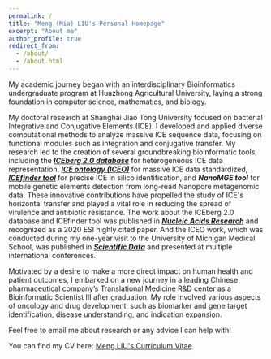 ```yaml
---
permalink: /
title: "Meng (Mia) LIU's Personal Homepage"
excerpt: "About me"
author_profile: true
redirect_from: 
  - /about/
  - /about.html
---
```


My academic journey began with an interdisciplinary Bioinformatics undergraduate program at Huazhong Agricultural University, laying a strong foundation in computer science, mathematics, and biology. 

My doctoral research at Shanghai Jiao Tong University focused on bacterial Integrative and Conjugative Elements (ICE). I developed and applied diverse computational methods to analyze massive ICE sequence data, focusing on functional modules such as integration and conjugative transfer. My research led to the creation of several groundbreaking bioinformatic tools, including the [***ICEberg 2.0 database***](https://bioinfo-mml.sjtu.edu.cn/ICEberg2/index.php) for heterogeneous ICE data representation, [***ICE ontology (ICEO)***](http://obofoundry.org/ontology/iceo.html) for massive ICE data standardized, [***ICEfinder tool***](https://bioinfo-mml.sjtu.edu.cn/ICEfinder/ICEfinder.html) for precise ICE in silico identification, and ***NanoMGE tool*** for mobile genetic elements detection from long-read Nanopore metagenomic data. These innovative contributions have propelled the study of ICE's horizontal transfer and played a vital role in reducing the spread of virulence and antibiotic resistance. The work about the ICEberg 2.0 database and ICEfinder tool was published in [***Nucleic Acids Research***](https://academic.oup.com/nar/article/47/D1/D660/5165266) and recognized as a 2020 ESI highly cited paper. And the ICEO work, which was conducted during my one-year visit to the University of Michigan Medical School, was published in [***Scientific Data***](https://www.nature.com/articles/s41597-021-01112-5) and presented at multiple international conferences.

Motivated by a desire to make a more direct impact on human health and patient outcomes, I embarked on a new journey in a leading Chinese pharmaceutical company’s Translational Medicine R&D center as a Bioinformatic Scientist III after graduation. My role involved various aspects of oncology and drug development, such as biomarker and gene target identification, disease understanding, and indication expansion. 

Feel free to email me about research or any advice I can help with!

You can find my CV here: [Meng LIU's Curriculum Vitae](../assets/Curriculum_Vitae.pdf).

<!--\[Email\](mailto:XX@stu.pku.edu.cn) / \[Github\](https://github.com/QiuDi233) / \[Wechat\](../images/wechat.jpg) / \[CSDN\](https://blog.csdn.net/qd1813100174?spm=1000.2115.3001.5343)-->


